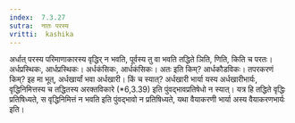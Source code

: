 ```yaml
---
index:  7.3.27
sutra:  नातः परस्य
vritti:  kashika 
---
```


अर्धात् परस्य परिमाणाकारस्य वृद्धिर् न भवति, पूर्वस्य तु वा भवति तद्धिते ञिति, णिति, किति च परतः। अर्धप्रस्थिकः, आर्धप्रस्थिकः। अर्धकंसिकः, आर्धकंसिकः। अतः इति किम्? आर्धकौडविकः। तपरकरणं किम्? इह मा भूत्, अर्धखार्यां भवा अर्धखारी। किं च स्यात्? अर्धखारी भार्या यस्य अर्धखारीभार्यः, वृद्धिनिमित्तस्य च तद्धितस्य अरक्तविकारे (*6,3.39) इति पुंवद्भावप्रतिषेधो न स्यात्। यत्र हि तद्धिते वृद्धिः प्रतिषिध्यते, स वृद्धिनिमित्तं न भवति इति पुंवद्भावो न प्रतिषिध्यते, यथा वैयाकरणी भार्या अस्य वैयाकरणभार्यः इति।

